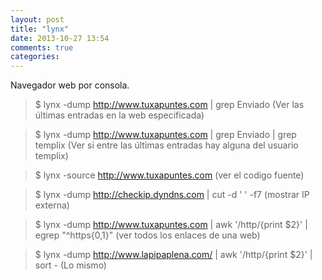```yaml
---
layout: post
title: "lynx"
date: 2013-10-27 13:54
comments: true
categories: 
---
```

Navegador web por consola.

>$ lynx -dump http://www.tuxapuntes.com | grep Enviado  (Ver las últimas entradas en la web especificada)

>$ lynx -dump http://www.tuxapuntes.com | grep Enviado | grep templix (Ver si entre las últimas entradas hay alguna del usuario templix)

>$ lynx -source http://www.tuxapuntes.com (ver el codigo fuente)

>$ lynx -dump http://checkip.dyndns.com | cut -d ' ' -f7 (mostrar IP externa)

>$ lynx -dump http://www.tuxapuntes.com | awk '/http/{print $2}' | egrep "^https{0,1}"   (ver todos los enlaces de una web)

>$ lynx -dump http://www.lapipaplena.com/ | awk '/http/{print $2}' | sort -  (Lo mismo)

